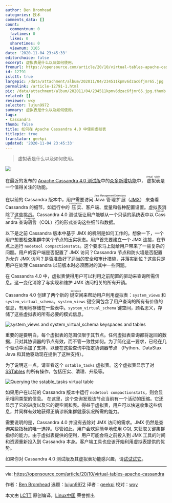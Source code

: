 ```yaml
---
author: Ben Bromhead
categories: 技术
comments_data: []
count:
  commentnum: 0
  favtimes: 0
  likes: 0
  sharetimes: 0
  viewnum: 3165
date: '2020-11-04 23:45:33'
editorchoice: false
excerpt: 虚拟表是什么以及如何使用。
fromurl: https://opensource.com/article/20/10/virtual-tables-apache-cassandra
id: 12791
islctt: true
largepic: /data/attachment/album/202011/04/234511kpmv6dzac6fjmr65.jpg
permalink: /article-12791-1.html
pic: /data/attachment/album/202011/04/234511kpmv6dzac6fjmr65.jpg.thumb.jpg
related: []
reviewer: wxy
selector: lujun9972
summary: 虚拟表是什么以及如何使用。
tags:
- Cassandra
thumb: false
title: 如何在 Apache Cassandra 4.0 中使用虚拟表
titlepic: true
translator: geekpi
updated: '2020-11-04 23:45:33'
---
```



> 
> 虚拟表是什么以及如何使用。
> 
> 
> 


![](/data/attachment/album/202011/04/234511kpmv6dzac6fjmr65.jpg)


在最近的发布的 [Apache Cassandra 4.0 测试版](https://cassandra.apache.org/download/)中的[众多新增功能](https://www.instaclustr.com/apache-cassandra-4-0-beta-released/)中，<ruby> 虚拟表 <rt>  virtual table </rt></ruby>是一个值得关注的功能。


在以前的 Cassandra 版本中，用户需要访问 <ruby> Java 管理扩展 <rt>  Java Management Extensions </rt></ruby>（[JMX](https://en.wikipedia.org/wiki/Java_Management_Extensions)） 来查看 Cassandra 的细节，如运行中的<ruby> 压实 <rt>  compaction </rt></ruby>、客户端、度量和各种配置设置。虚拟表消除了这些挑战。Cassandra 4.0 测试版让用户能够从一个只读的系统表中以 <ruby> Cassandra 查询语言 <rt>  Cassandra Query Language </rt></ruby>（CQL）行的形式查询这些细节和数据。


以下是之前 Cassandra 版本中基于 JMX 的机制是如何工作的。想象一下，一个用户想要检查集群中某个节点的压实状态。用户首先要建立一个 JMX 连接，在节点上运行 `nodetool compactionstats`。这个要求马上就给用户带来了一些复杂的问题。用户的客户端是否配置了 JMX 访问？Cassandra 节点和防火墙是否配置为允许 JMX 访问？是否准备好了适当的安全和审计措施，并落实到位？这些只是用户在处理 Cassandra 以前版本时必须面对的其中一些问题。


在 Cassandra 4.0 中，虚拟表使得用户可以利用之前配置的驱动来查询所需信息。这一变化消除了与实现和维护 JMX 访问相关的所有开销。


Cassandra 4.0 创建了两个新的<ruby> 键空间 <rt>  keyspace </rt></ruby>来帮助用户利用虚拟表：`system_views` 和 `system_virtual_schema`。`system_views` 键空间包含了用户查询的所有有价值的信息，有用地存储在一些表中。`system_virtual_schema` 键空间，顾名思义，存储了这些虚拟表的所有必要的模式信息。


![system_views and system_virtual_schema keyspaces and tables](/data/attachment/album/202011/04/234540q4mqxbamq7tt8p8g.png "system_views and system_virtual_schema keyspaces and tables")


重要的是要明白，每个虚拟表的范围仅限于其节点。任何虚拟表查询都将返回的数据，只对其协调器的节点有效，而不管一致性如何。为了简化这一要求，已经在几个驱动中添加了支持，以便在这些查询中指定协调器节点 （Python、DataStax Java 和其他驱动现在提供了这种支持）。


为了说明这一点，请查看这个 `sstable_tasks` 虚拟表。这个虚拟表显示了对 [SSTables](https://cassandra.apache.org/doc/latest/architecture/storage_engine.html#sstables) 的所有操作，包括压实、清理、升级等。


![Querying the sstable_tasks virtual table](/data/attachment/album/202011/04/234546yzjjmb0j5ueevevb.png "Querying the sstable_tasks virtual table")


如果用户在以前的 Cassandra 版本中运行 `nodetool compactionstats`，则会显示相同类型的信息。 在这里，这个查询发现该节点当前有一个活动的压缩。它还显示了它的进度以及它的键空间和表。得益于虚拟表，用户可以快速收集这些信息，并同样有效地获得正确诊断集群健康状况所需的能力。


需要说明的是，Cassandra 4.0 并没有去除对 JMX 访问的需求。JMX 仍然是查询某些指标的唯一选择。尽管如此，用户会欢迎简单地使用 CQL 来获取关键集群指标的能力。由于虚拟表提供的便利，用户可能会将之前投入到 JMX 工具的时间和资源重新投入到 Cassandra 本身。客户端工具也应该开始利用虚拟表提供的优势。


如果你对 Cassandra 4.0 测试版及其虚拟表功能感兴趣，请[试试试它](https://cassandra.apache.org/download/)。




---


via: <https://opensource.com/article/20/10/virtual-tables-apache-cassandra>


作者：[Ben Bromhead](https://opensource.com/users/ben-bromhead) 选题：[lujun9972](https://github.com/lujun9972) 译者：[geekpi](https://github.com/geekpi) 校对：[wxy](https://github.com/wxy)


本文由 [LCTT](https://github.com/LCTT/TranslateProject) 原创编译，[Linux中国](https://linux.cn/) 荣誉推出